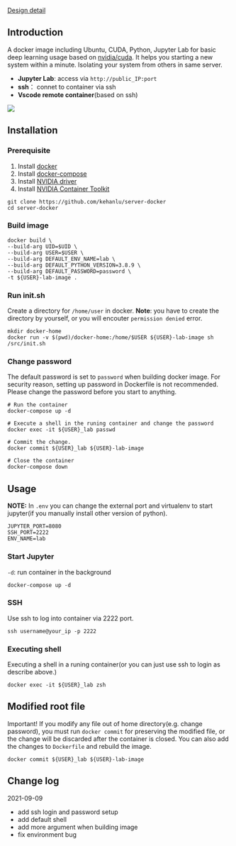[Design detail](https://blog.hanklu.tw/post/2021/docker-for-deep-learning/)

## Introduction

A docker image including Ubuntu, CUDA, Python, Jupyter Lab for basic deep learning usage based on [nvidia/cuda](https://hub.docker.com/r/nvidia/cuda). It helps you starting a new system within a minute. Isolating your system from others in same server.

- **Jupyter Lab**: access via `http://public_IP:port`
- **ssh**： connet to container via ssh
- **Vscode remote container**(based on ssh)

![](https://blog.hanklu.tw/post/cuda-docker-for-deep-learning/2021-06-26-01-11-45.png)

## Installation

### Prerequisite

1. Install [docker](https://docs.docker.com/engine/install/ubuntu/)
2. Install [docker-compose](https://docs.docker.com/compose/install/)
3. Install [NVIDIA driver](https://www.nvidia.com/Download/index.aspx)
4. Install [NVIDIA Container Toolkit](https://docs.nvidia.com/datacenter/cloud-native/container-toolkit/install-guide.html#install-guide)

```shell
git clone https://github.com/kehanlu/server-docker
cd server-docker
```

### Build image

```shell
docker build \
--build-arg UID=$UID \
--build-arg USER=$USER \
--build-arg DEFAULT_ENV_NAME=lab \
--build-arg DEFAULT_PYTHON_VERSION=3.8.9 \
--build-arg DEFAULT_PASSWORD=password \
-t ${USER}-lab-image .
```

### Run init.sh

Create a directory for `/home/user` in docker. **Note**: you have to create the directory by yourself, or you will encouter `permission denied` error.

```shell
mkdir docker-home
docker run -v $(pwd)/docker-home:/home/$USER ${USER}-lab-image sh /src/init.sh
```

### Change password

The default password is set to `password` when building docker image. For security reason, setting up password in Dockerfile is not recommended. Please change the password before you start to anything.

```shell
# Run the container
docker-compose up -d

# Execute a shell in the runing container and change the password
docker exec -it ${USER}_lab passwd

# Commit the change.
docker commit ${USER}_lab ${USER}-lab-image

# Close the container
docker-compose down
```

## Usage

**NOTE:** In `.env` you can change the external port and virtualenv to start jupyter(if you manually install other version of python).

```
JUPYTER_PORT=8080
SSH_PORT=2222
ENV_NAME=lab
```

### Start Jupyter

`-d`: run container in the background

```shell
docker-compose up -d
```

### SSH

Use ssh to log into container via 2222 port.

```shell
ssh username@your_ip -p 2222
```


### Executing shell

Executing a shell in a runing container(or you can just use ssh to login as describe above.)

```shell
docker exec -it ${USER}_lab zsh
```

## Modified root file

Important! If you modify any file out of home directory(e.g. change password), you must run `docker commit` for preserving the modified file, or the change will be discarded after the container is closed. You can also add the changes to `Dockerfile` and rebuild the image.

```shell
docker commit ${USER}_lab ${USER}-lab-image
```


## Change log

2021-09-09
- add ssh login and password setup
- add default shell
- add more argument when building image
- fix environment bug
